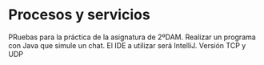 # Procesos y servicios

PRuebas para la práctica de la asignatura de 2ºDAM.
Realizar un programa con Java que simule un chat. El IDE a utilizar será IntelliJ. Versión TCP y UDP
